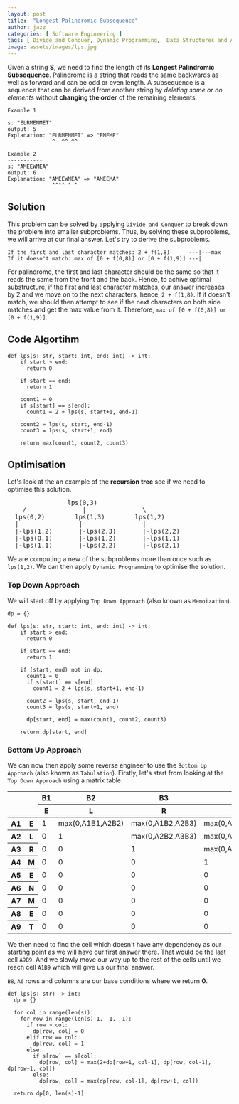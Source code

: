 ```yaml
---
layout: post
title:  "Longest Palindromic Subsequence"
author: jazz
categories: [ Software Engineering ]
tags: [ Divide and Conquer, Dynamic Programming,  Data Structures and Algorithm ]
image: assets/images/lps.jpg
---
```


Given a string **S**, we need to find the length of its **Longest Palindromic Subsequence**. Palindrome is a string that reads the same backwards as well as forward and can be odd or even length. A subsequence is a sequence that can be derived from another string by *deleting some or no elements* without **changing the order** of the remaining elements.

```text
Example 1
-----------
s: "ELRMENMET"
output: 5
Explanation: "ELRMENMET" => "EMEME"
              ^  ^^ ^^
```

```text
Example 2
-----------
s: "AMEEWMEA"
output: 6
Explanation: "AMEEWMEA" => "AMEEMA"
              ^^^^ ^ ^
```

## Solution

This problem can be solved by applying `Divide and Conquer` to break down the problem into smaller subproblems. Thus, by solving these subproblems, we will arrive at our final answer. Let's try to derive the subproblems.

```text
If the first and last character matches: 2 + f(1,8)      ---|---max
If it doesn't match: max of [0 + f(0,8)] or [0 + f(1,9)] ---|
```

For palindrome, the first and last character should be the same so that it reads the same from the front and the back. Hence, to achive optimal substructure, if the first and last character matches, our answer increases by 2 and we move on to the next characters, hence, `2 + f(1,8)`. If it doesn't match, we should then attempt to see if the next characters on both side matches and get the max value from it. Therefore, `max of [0 + f(0,8)] or [0 + f(1,9)]`.

## Code Algortihm

```py3
def lps(s: str, start: int, end: int) -> int:
    if start > end:
      return 0

    if start == end:
      return 1

    count1 = 0
    if s[start] == s[end]:
      count1 = 2 + lps(s, start+1, end-1)

    count2 = lps(s, start, end-1)
    count3 = lps(s, start+1, end)

    return max(count1, count2, count3)
```

## Optimisation

Let's look at the an example of the **recursion tree** see if we need to optimise this solution.

<pre class="p-5 text-white bg-dark">
                lps(0,3)
    /               |               \
  lps(0,2)        lps(1,3)        lps(1,2)
  |                |                |
  |-lps(1,2)       |-lps(2,3)       |-lps(2,2)
  |-lps(0,1)       |-lps(1,2)       |-lps(1,1)
  |-lps(1,1)       |-lps(2,2)       |-lps(2,1)
</pre>

We are computing a new of the subproblems more than once such as `lps(1,2)`. We can then apply `Dynamic Programming` to optimise the solution.

### Top Down Approach

We will start off by applying `Top Down Approach` (also known as `Memoization`).

```py3
dp = {}

def lps(s: str, start: int, end: int) -> int:
    if start > end:
      return 0

    if start == end:
      return 1

    if (start, end) not in dp:
      count1 = 0
      if s[start] == s[end]:
        count1 = 2 + lps(s, start+1, end-1)

      count2 = lps(s, start, end-1)
      count3 = lps(s, start+1, end)

      dp[start, end] = max(count1, count2, count3)

    return dp[start, end]
```

### Bottom Up Approach

We can now then apply some reverse engineer to use the `Bottom Up Approach` (also known as `Tabulation`). Firstly, let's start from looking at the `Top Down Approach` using a matrix table.

<div class="table-responsive">
  <table class="table table-dark table-striped table-sm table-bordered">
    <thead>
      <tr>
        <th rowspan="2" colspan="2"></th>
        <th>B1</th>
        <th>B2</th>
        <th>B3</th>
        <th>B4</th>
        <th>B5</th>
        <th>B6</th>
        <th>B7</th>
        <th>B8</th>
        <th>B9</th>
      </tr>
      <tr>
        <th>E</th>
        <th>L</th>
        <th>R</th>
        <th>M</th>
        <th>E</th>
        <th>N</th>
        <th>M</th>
        <th>E</th>
        <th>T</th>
      </tr>
    </thead>
    <tbody>
      <tr>
        <th>A1</th>
        <th>E</th>
        <td class="bg-success">1</td>
        <td>max(0,A1B1,A2B2)</td>
        <td>max(0,A1B2,A2B3)</td>
        <td>max(0,A1B3,A2B4)</td>
        <td class="bg-warning">max(2+A2B4,A1B4,A2B5)</td>
        <td>max(0,A1B5,A2B6)</td>
        <td>max(0,A1B6,A2B7)</td>
        <td class="bg-warning">max(2+A2B7,A1B7,A2B8)</td>
        <td>max(0,A1B8,A2B9)</td>
      </tr>
      <tr>
        <th>A2</th>
        <th>L</th>
        <td>0</td>
        <td class="bg-success">1</td>
        <td>max(0,A2B2,A3B3)</td>
        <td>max(0,A2B3,A3B4)</td>
        <td>max(0,A2B4,A3B5)</td>
        <td>max(0,A2B5,A3B6)</td>
        <td>max(0,A2B6,A3B7)</td>
        <td>max(0,A2B7,A3B8)</td>
        <td>max(0,A2B8,A3B9)</td>
      </tr>
      <tr>
        <th>A3</th>
        <th>R</th>
        <td>0</td>
        <td>0</td>
        <td class="bg-success">1</td>
        <td>max(0,A3B3,A4B4)</td>
        <td>max(0,A3B4,A4B5)</td>
        <td>max(0,A3B5,A4B6)</td>
        <td>max(0,A3B6,A4B7)</td>
        <td>max(0,A3B7,A4B8)</td>
        <td>max(0,A3B8,A4B9)</td>
      </tr>
      <tr>
        <th>A4</th>
        <th>M</th>
        <td>0</td>
        <td>0</td>
        <td>0</td>
        <td class="bg-success">1</td>
        <td>max(0,A4B4,A5B5)</td>
        <td>max(0,A4B5,A5B6)</td>
        <td class="bg-warning">max(2+A5B6,A4B6,A5B7)</td>
        <td>max(0,A4B7,A5B8)</td>
        <td>max(0,A4B8,A5B9)</td>
      </tr>
      <tr>
        <th>A5</th>
        <th>E</th>
        <td>0</td>
        <td>0</td>
        <td>0</td>
        <td>0</td>
        <td class="bg-success">1</td>
        <td>max(0,A5B5,A6B6)</td>
        <td>max(0,A5B6,A6B7)</td>
        <td class="bg-warning">max(2+A6B7,A5B7,A6B8)</td>
        <td>max(0,A5B8,A6B9)</td>
      </tr>
      <tr>
        <th>A6</th>
        <th>N</th>
        <td>0</td>
        <td>0</td>
        <td>0</td>
        <td>0</td>
        <td>0</td>
        <td class="bg-success">1</td>
        <td>max(0,A6B6,A7B7)</td>
        <td>max(0,A6B7,A7B8)</td>
        <td>max(0,A6B8,A7B9)</td>
      </tr>
      <tr>
        <th>A7</th>
        <th>M</th>
        <td>0</td>
        <td>0</td>
        <td>0</td>
        <td>0</td>
        <td>0</td>
        <td>0</td>
        <td class="bg-success">1</td>
        <td>max(0,A7B7,A8B8)</td>
        <td>max(0,A7B8,A8B9)</td>
      </tr>
      <tr>
        <th>A8</th>
        <th>E</th>
        <td>0</td>
        <td>0</td>
        <td>0</td>
        <td>0</td>
        <td>0</td>
        <td>0</td>
        <td>0</td>
        <td class="bg-success">1</td>
        <td>max(0,A8B8,A9B9)</td>
      </tr>
      <tr>
        <th>A9</th>
        <th>T</th>
        <td>0</td>
        <td>0</td>
        <td>0</td>
        <td>0</td>
        <td>0</td>
        <td>0</td>
        <td>0</td>
        <td>0</td>
        <td class="bg-success">1</td>
      </tr>
    </tbody>
  </table>
</div>

We then need to find the cell which doesn't have any dependency as our starting point as we will have our first answer there. That would be the last cell `A9B9`. And we slowly move our way up to the rest of the cells until we reach cell `A1B9` which will give us our final answer.

`B8`, `A6` rows and columns are our base conditions where we return **0**.

```py3
def lps(s: str) -> int:
  dp = {}

  for col in range(len(s)):
    for row in range(len(s)-1, -1, -1):
      if row > col:
        dp[row, col] = 0
      elif row == col:
        dp[row, col] = 1
      else:
        if s[row] == s[col]:
          dp[row, col] = max(2+dp[row+1, col-1], dp[row, col-1], dp[row+1, col])
        else:
          dp[row, col] = max(dp[row, col-1], dp[row+1, col])

  return dp[0, len(s)-1]
```
